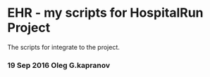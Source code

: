 EHR - my scripts for HospitalRun Project
========================================

The scripts for integrate to the project.

### 19 Sep 2016 Oleg G.kapranov
